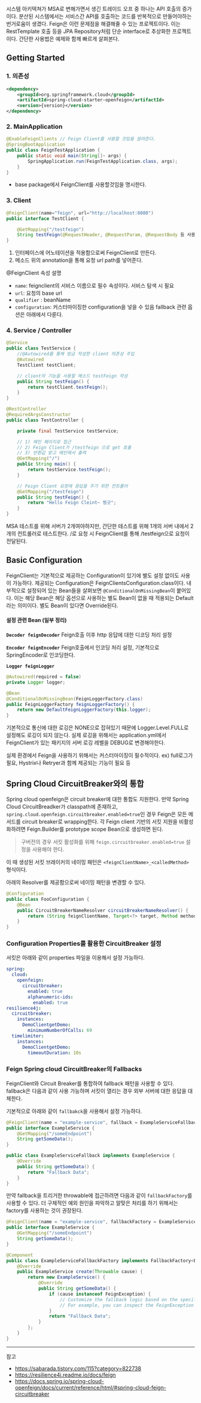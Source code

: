 시스템 아키텍쳐가 MSA로 변해가면서 생긴 트레이드 오프 중 하나는 API 호출의 증가이다. 분산된 시스템에서는 서비스간 API를 호출하는 코드를 반복적으로 만들어야하는 번거로움이 생겼다. Feign은 이런 문제점을 해결해줄 수 있는 프로젝트이다. 이는 RestTemplate 호출 등을 JPA Repository처럼 단순 interface로 추상화한 프로젝트이다. 간단한 사용법은 예제와 함께 빠르게 살펴본다.

## Getting Started

### 1. 의존성

```xml
<dependency>
    <groupId>org.springframework.cloud</groupId>
    <artifactId>spring-cloud-starter-openfeign</artifactId>
    <version>{version}</version>
</dependency>
```

### 2. MainApplication

```java
@EnableFeignClients // Feign Client를 사용할 것임을 알려준다.
@SpringBootApplication
public class FeignTestApplication {
	public static void main(String[]~ args) {
		SpringApplication.run(FeignTestApplication.class, args);
	}
}
```

- base package에서 FeignClient를 사용할것임을 명시한다.

### 3. Client

```java
@FeignClient(name="feign", url="http://localhost:8080")
public interface TestClient {

    @GetMapping("/testfeign")
    String testFeign(@RequestHeader, @RequestParam, @RequestBody 등 사용 가능);
}
```

1. 인터페이스에 어노테이션을 적용함으로써 FeignClient로 만든다.
2. 메소드 위의 annotation을 통해 요청 url path를 넣어준다.

@FeignClient 속성 설명

- `name`: feignclient의 서비스 이름으로 필수 속성이다. 서비스 탐색 시 필요
- `url`: 요청의 base url
- `qualifier` : beanName
- `configuration`: 커스터마이징한 configuration을 넣을 수 있음
fallback 관련 옵션은 아래에서 다룬다.

### 4. Service / Controller

```java
@Service
public class TestService {
  	//@Autowired를 통해 방금 작성한 client 의존성 주입
    @Autowired
    TestClient testClient;

  	// client의 기능을 사용할 메소드 testFeign 작성
    public String testFeign() {
        return testClient.testFeign();
    }
}
```

```java
@RestController
@RequiredArgsConstructor
public class TestController {

    private final TestService testService;

    // 1) 메인 페이지로 접근
    // 2) Feign Client가 /testfeign 으로 get 호출
    // 3) 반환값 받고 메인에서 출력
    @GetMapping("/")
    public String main() {
        return testService.testFeign();
    }

    // Feign Client 요청에 응답을 주기 위한 컨트롤러
    @GetMapping("/testfeign")
    public String testFeign() {
        return "Hello Feign Cleint~ 찡긋";
    }
}
```

MSA 테스트를 위해 서버가 2개여야하지만, 간단한 테스트를 위해 1개의 서버 내에서 2개의 컨트롤러로 테스트한다. /로 요청 시 FeignClient를 통해 /testfeign으로 요청이 전달된다.

## Basic Configuration

FeignClient는 기본적으로 제공하는 Configuration이 있기에 별도 설정 없이도 사용이 가능하다. 제공되는 Configuration은 FeignClientsConfiguration.class이다. 내부적으로 설정되어 있는 Bean들을 살펴보면 `@ConditionalOnMissingBean`이 붙어있다. 이는 해당 Bean은 해당 옵션으로 사용하는 별도 Bean이 없을 때 적용되는 Default라는 의미이다. 별도 Bean이 있다면 Override된다.

#### 설정 관련 Bean (일부 정리)

**`Decoder feignDecoder`**
Feign호출 이후 http 응답에 대한 디코딩 처리 설정

**`Encoder feignEncoder`**
Feign호출에서 인코딩 처리 설정, 기본적으로 SpringEncoder로 인코딩한다.

**`Logger feignLogger`**
```java
@Autowired(required = false)
private Logger logger;

@Bean
@ConditionalOnMissingBean(FeignLoggerFactory.class)
public FeignLoggerFactory feignLoggerFactory() {
    return new DefaultFeignLoggerFactory(this.logger);
}
```

기본적으로 통신에 대한 로깅은 NONE으로 잡혀있기 때문에 Logger.Level.FULL로 설정해도 로깅이 되지 않는다. 실제 로깅을 위해서는 application.yml에서 FeignClient가 있는 패키지의 서버 로깅 레벨을 DEBUG로 변경해야한다.

실제 환경에서 Feign을 사용하기 위해서는 커스터마이징이 필수적이다. ex) full로그가 필요, Hystrix나 Retryer과 함께 제공되는 기능이 필요 등

## Spring Cloud CircuitBreaker와의 통합

Spring cloud openfeign은 circuit breaker에 대한 통합도 지원한다. 만약 Spring Cloud CircuitBreadker가 classpath에 존재하고, `spring.cloud.openfeign.circuitbreaker.enabled=true`인 경우 Feign은 모든 메서드를 circuit breaker로 wrapping한다. 각 Feign client 기반의 서킷 지원을 비활성화하려면 Feign.Builder를 prototype scope Bean으로 생성하면 된다.
> 구버전의 경우 서킷 활성화를 위해 `feign.circuitbreaker.enabled=true` 설정을 사용해야 한다.

이 때 생성된 서킷 브레이커의 네이밍 패턴은 `<feignClientName>_<calledMethod>` 형식이다.

아래의 Resolver를 제공함으로써 네이밍 패턴을 변경할 수 있다.
```java
@Configuration
public class FooConfiguration {
    @Bean
    public CircuitBreakerNameResolver circuitBreakerNameResolver() {
        return (String feignClientName, Target<?> target, Method method) -> feignClientName + "_" + method.getName();
    }
}
```

### Configuration Properties를 활용한 CircuitBreaker 설정

서킷은 아래와 같이 properties 파일을 이용해서 설정 가능하다.

```yaml
spring:
  cloud:
    openfeign:
      circuitbreaker:
        enabled: true
        alphanumeric-ids:
          enabled: true
resilience4j:
  circuitbreaker:
    instances:
      DemoClientgetDemo:
        minimumNumberOfCalls: 69
  timelimiter:
    instances:
      DemoClientgetDemo:
        timeoutDuration: 10s
```

### Feign Spring cloud CircuitBreaker의 Fallbacks

FeignClient와 Circuit Breaker를 통합하여 fallback 패턴을 사용할 수 있다. fallback은 다음과 같이 사용 가능하며 서킷이 열리는 경우 외부 서버에 대한 응답을 대체한다.

기본적으로 아래와 같이 `fallbakck`을 사용해서 설정 가능하다.

```java
@FeignClient(name = "example-service", fallback = ExampleServiceFallback.class)
public interface ExampleService {
    @GetMapping("/someEndpoint")
    String getSomeData();
}

public class ExampleServiceFallback implements ExampleService {
    @Override
    public String getSomeData() {
        return "Fallback Data";
    }
}
```

만약 fallback을 트리거한 throwable에 접근하려면 다음과 같이 `fallbackFactory`를 사용할 수 있다. 더 구체적인 예외 원인을 파악하고 알맞은 처리를 하기 위해서는 factory를 사용하는 것이 권장된다.

```java
@FeignClient(name = "example-service", fallbackFactory = ExampleServiceFallbackFactory.class)
public interface ExampleService {
    @GetMapping("/someEndpoint")
    String getSomeData();
}

@Component
public class ExampleServiceFallbackFactory implements FallbackFactory<ExampleService> {
    @Override
    public ExampleService create(Throwable cause) {
        return new ExampleService() {
            @Override
            public String getSomeData() {
                if (cause instanceof FeignException) {
                    // Customize the fallback logic based on the specific cause
                    // For example, you can inspect the FeignException to determine the error.
                }
                return "Fallback Data";
            }
        };
    }
}
```
---

참고
- https://sabarada.tistory.com/115?category=822738
- https://resilience4j.readme.io/docs/feign
- https://docs.spring.io/spring-cloud-openfeign/docs/current/reference/html/#spring-cloud-feign-circuitbreaker
